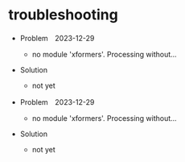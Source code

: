 <link rel="stylesheet" type="text/css" href="/assets/css/styles.css" />

# troubleshooting

* Problem　2023-12-29
  * no module 'xformers'. Processing without...
* Solution
  * not yet


* Problem　2023-12-29
  * no module 'xformers'. Processing without...
* Solution
  * not yet
